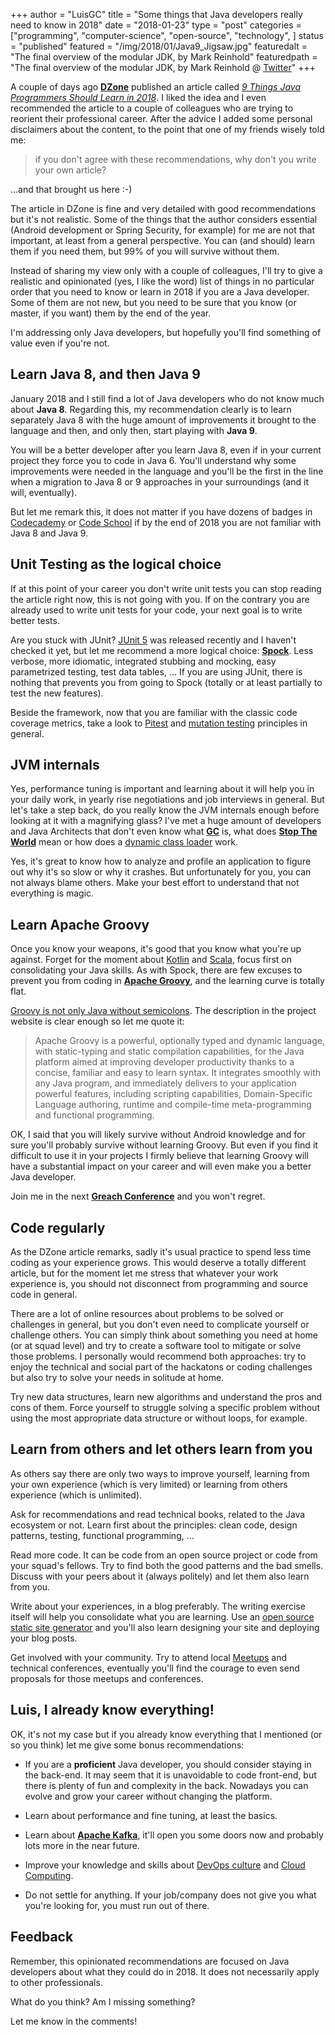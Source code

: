 +++
author = "LuisGC"
title = "Some things that Java developers really need to know in 2018"
date = "2018-01-23"
type = "post"
categories = ["programming", "computer-science", "open-source", "technology", ]
status = "published"
featured = "/img/2018/01/Java9_Jigsaw.jpg"
featuredalt = "The final overview of the modular JDK, by Mark Reinhold"
featuredpath = "The final overview of the modular JDK, by Mark Reinhold @ <a href='https://twitter.com/mreinhold/status/882644292036026368'>Twitter</a>"
+++


A couple of days ago [**DZone**](https://dzone.com) published an article called [_9 Things Java Programmers Should Learn in 2018_](https://dzone.com/articles/5-things-java-programmer-should-learn-in-2018). I liked the idea and I even recommended the article to a couple of colleagues who are trying to reorient their professional career. After the advice I added some personal disclaimers about the content, to the point that one of my friends wisely told me:

<blockquote>
if you don't agree with these recommendations, why don't you write your own article?
</blockquote>

...and that brought us here :-)

The article in DZone is fine and very detailed with good recommendations but it's not realistic. Some of the things that the author considers essential (Android development or Spring Security, for example) for me are not that important, at least from a general perspective. You can (and should) learn them if you need them, but 99% of you will survive without them.

Instead of sharing my view only with a couple of colleagues, I'll try to give a realistic and opinionated (yes, I like the word) list of things in no particular order that you need to know or learn in 2018 if you are a Java developer. Some of them are not new, but you need to be sure that you know (or master, if you want) them by the end of the year.

I'm addressing only Java developers, but hopefully you'll find something of value even if you're not.

## Learn Java 8, and then Java 9

January 2018 and I still find a lot of Java developers who do not know much about **Java 8**. Regarding this, my recommendation clearly is to learn separately Java 8 with the huge amount of improvements it brought to the language and then, and only then, start playing with **Java 9**.

You will be a better developer after you learn Java 8, even if in your current project they force you to code in Java 6. You'll understand why some improvements were needed in the language and you'll be the first in the line when a migration to Java 8 or 9 approaches in your surroundings (and it will, eventually).

But let me remark this, it does not matter if you have dozens of badges in [Codecademy](https://www.codecademy.com/) or [Code School](https://www.codeschool.com/) if by the end of 2018 you are not familiar with Java 8 and Java 9.

## Unit Testing as the logical choice

If at this point of your career you don't write unit tests you can stop reading the article right now, this is not going with you. If on the contrary you are already used to write unit tests for your code, your next goal is to write better tests.

Are you stuck with JUnit? [JUnit 5](http://junit.org/junit5/) was released recently and I haven't checked it yet, but let me recommend a more logical choice: [**Spock**](http://spockframework.org/). Less verbose, more idiomatic, integrated stubbing and mocking, easy parametrized testing, test data tables, ... If you are using JUnit, there is nothing that prevents you from going to Spock (totally or at least partially to test the new features).

Beside the framework, now that you are familiar with the classic code coverage metrics, take a look to [Pitest](http://pitest.org/) and [mutation testing](https://en.wikipedia.org/wiki/Mutation_testing) principles in general.

## JVM internals

Yes, performance tuning is important and learning about it will help you in your daily work, in yearly rise negotiations and job interviews in general. But let's take a step back, do you really know the JVM internals enough before looking at it with a magnifying glass? I've met a huge amount of developers and Java Architects that don't even know what [**GC**](https://tinyurl.com/d77yltz) is, what does [**Stop The World**](https://en.wikipedia.org/wiki/Stop-the-world) mean or how does a [dynamic class loader](https://en.wikipedia.org/wiki/Java_Classloader) work.

Yes, it's great to know how to analyze and profile an application to figure out why it's so slow or why it crashes. But unfortunately for you, you can not always blame others. Make your best effort to understand that not everything is magic.

## Learn Apache Groovy

Once you know your weapons, it's good that you know what you're up against. Forget for the moment about [Kotlin](https://kotlinlang.org/) and [Scala](http://www.scala-lang.org/), focus first on consolidating your Java skills. As with Spock, there are few excuses to prevent you from coding in [**Apache Groovy**](http://www.groovy-lang.org/), and the learning curve is totally flat.

[Groovy is not only Java without semicolons](https://www.youtube.com/watch?v=SGpJafTYwOQ). The description in the project website is clear enough so let me quote it:

<blockquote>Apache Groovy is a powerful, optionally typed and dynamic language, with static-typing and static compilation capabilities, for the Java platform aimed at improving developer productivity thanks to a concise, familiar and easy to learn syntax. It integrates smoothly with any Java program, and immediately delivers to your application powerful features, including scripting capabilities, Domain-Specific Language authoring, runtime and compile-time meta-programming and functional programming.</blockquote>

OK, I said that you will likely survive without Android knowledge and for sure you'll probably survive without learning Groovy. But even if you find it difficult to use it in your projects I firmly believe that learning Groovy will have a substantial impact on your career and will even make you a better Java developer.

Join me in the next [**Greach Conference**](http://2018.greachconf.com/) and you won't regret.

## Code regularly

As the DZone article remarks, sadly it's usual practice to spend less time coding as your experience grows. This would deserve a totally different article, but for the moment let me stress that whatever your work experience is, you should not disconnect from programming and source code in general.

There are a lot of online resources about problems to be solved or challenges in general, but you don't even need to complicate yourself or challenge others. You can simply think about something you need at home (or at squad level) and try to create a software tool to mitigate or solve those problems. I personally would recommend both approaches: try to enjoy the technical and social part of the hackatons or coding challenges but also try to solve your needs in solitude at home.

Try new data structures, learn new algorithms and understand the pros and cons of them. Force yourself to struggle solving a specific problem without using the most appropriate data structure or without loops, for example.

## Learn from others and let others learn from you

As others say there are only two ways to improve yourself, learning from your own experience (which is very limited) or learning from others experience (which is unlimited).

Ask for recommendations and read technical books, related to the Java ecosystem or not. Learn first about the principles: clean code, design patterns, testing, functional programming, ...

Read more code. It can be code from an open source project or code from your squad's fellows. Try to find both the good patterns and the bad smells. Discuss with your peers about it (always politely) and let them also learn from you.

Write about your experiences, in a blog preferably. The writing exercise itself will help you consolidate what you are learning. Use an [open source static site generator](https://www.staticgen.com/) and you'll also learn designing your site and deploying your blog posts.

Get involved with your community. Try to attend local [Meetups](https://www.meetup.com/) and technical conferences, eventually you'll find the courage to even send proposals for those meetups and conferences.

## Luis, I already know everything!

OK, it's not my case but if you already know everything that I mentioned (or so you think) let me give some bonus recommendations:

* If you are a **proficient** Java developer, you should consider staying in the back-end. It may seem that it is unavoidable to code front-end, but there is plenty of fun and complexity in the back. Nowadays you can evolve and grow your career without changing the platform.

* Learn about performance and fine tuning, at least the basics.

* Learn about [**Apache Kafka**](https://kafka.apache.org/), it'll open you some doors now and probably lots more in the near future.

* Improve your knowledge and skills about [DevOps culture](https://en.wikipedia.org/wiki/DevOps) and [Cloud Computing](https://en.wikipedia.org/wiki/Cloud_computing).

* Do not settle for anything. If your job/company does not give you what you're looking for, you must run out of there.

## Feedback

Remember, this opinionated recommendations are focused on Java developers about what they could do in 2018. It does not necessarily apply to other professionals.

What do you think? Am I missing something?

Let me know in the comments!
